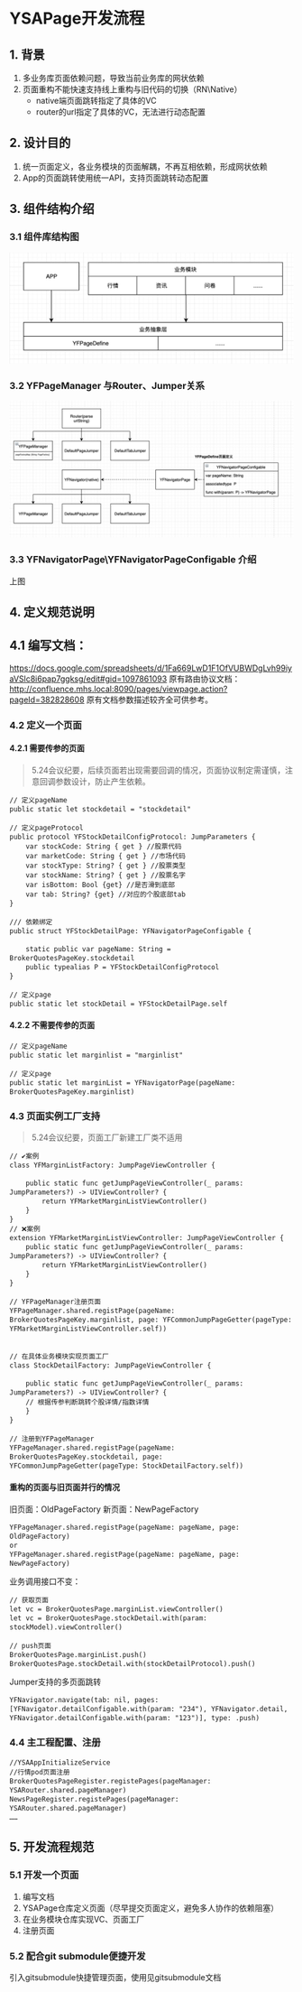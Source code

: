 # YSAPage开发流程

## 1. 背景
1. 多业务库页面依赖问题，导致当前业务库的网状依赖
2. 页面重构不能快速支持线上重构与旧代码的切换（RN\Native）
    - native端页面跳转指定了具体的VC
    - router的url指定了具体的VC，无法进行动态配置

## 2. 设计目的
1. 统一页面定义，各业务模块的页面解耦，不再互相依赖，形成网状依赖
2. App的页面跳转使用统一API，支持页面跳转动态配置

## 3. 组件结构介绍
### 3.1 组件库结构图
![-w614](media/16196603809932/16215079541319.jpg)

### 3.2 YFPageManager 与Router、Jumper关系

![-w881](media/16196603809932/16214962724928.jpg)

### 3.3 YFNavigatorPage\YFNavigatorPageConfigable 介绍
上图


## 4. 定义规范说明
## 4.1 编写文档：
https://docs.google.com/spreadsheets/d/1Fa669LwD1F1OfVUBWDgLvh99iyaVSlc8i6pap7ggksg/edit#gid=1097861093
原有路由协议文档：
 http://confluence.mhs.local:8090/pages/viewpage.action?pageId=382828608
 原有文档参数描述较齐全可供参考。

### 4.2 定义一个页面
#### 4.2.1 需要传参的页面
> 5.24会议纪要，后续页面若出现需要回调的情况，页面协议制定需谨慎，注意回调参数设计，防止产生依赖。

```
// 定义pageName
public static let stockdetail = "stockdetail"

// 定义pageProtocol
public protocol YFStockDetailConfigProtocol: JumpParameters {
    var stockCode: String { get } //股票代码
    var marketCode: String { get } //市场代码
    var stockType: String? { get } //股票类型
    var stockName: String? { get } //股票名字
    var isBottom: Bool {get} //是否滑到底部
    var tab: String? {get} //对应的个股底部tab
}

/// 依赖绑定
public struct YFStockDetailPage: YFNavigatorPageConfigable {
    
    static public var pageName: String = BrokerQuotesPageKey.stockdetail
    public typealias P = YFStockDetailConfigProtocol
}

// 定义page
public static let stockDetail = YFStockDetailPage.self
```

#### 4.2.2 不需要传参的页面
```
// 定义pageName
public static let marginlist = "marginlist"

// 定义page
public static let marginList = YFNavigatorPage(pageName: BrokerQuotesPageKey.marginlist)
```

### 4.3 页面实例工厂支持
> 5.24会议纪要，页面工厂新建工厂类不适用

``` 
// ✔️案例
class YFMarginListFactory: JumpPageViewController {
    
    public static func getJumpPageViewController(_ params: JumpParameters?) -> UIViewController? {
        return YFMarketMarginListViewController()      
    }
}
// ❌案例
extension YFMarketMarginListViewController: JumpPageViewController {
    public static func getJumpPageViewController(_ params: JumpParameters?) -> UIViewController? {
        return YFMarketMarginListViewController()
    }
}

// YFPageManager注册页面
YFPageManager.shared.registPage(pageName: BrokerQuotesPageKey.marginlist, page: YFCommonJumpPageGetter(pageType: YFMarketMarginListViewController.self))


// 在具体业务模块实现页面工厂
class StockDetailFactory: JumpPageViewController {
    
    public static func getJumpPageViewController(_ params: JumpParameters?) -> UIViewController? {
    // 根据传参判断跳转个股详情/指数详情        
    }
}

// 注册到YFPageManager
YFPageManager.shared.registPage(pageName: BrokerQuotesPageKey.stockdetail, page: YFCommonJumpPageGetter(pageType: StockDetailFactory.self))
```

#### 重构的页面与旧页面并行的情况
旧页面：OldPageFactory
新页面：NewPageFactory
```
YFPageManager.shared.registPage(pageName: pageName, page: OldPageFactory)
or
YFPageManager.shared.registPage(pageName: pageName, page: NewPageFactory)
```
业务调用接口不变：
```
// 获取页面
let vc = BrokerQuotesPage.marginList.viewController()
let vc = BrokerQuotesPage.stockDetail.with(param: stockModel).viewController()

// push页面
BrokerQuotesPage.marginList.push()
BrokerQuotesPage.stockDetail.with(stockDetailProtocol).push()
```
Jumper支持的多页面跳转
```
YFNavigator.navigate(tab: nil, pages:[YFNavigator.detailConfigable.with(param: "234"), YFNavigator.detail, YFNavigator.detailConfigable.with(param: "123")], type: .push)
```

### 4.4 主工程配置、注册
```
//YSAAppInitializeService
//行情pod页面注册
BrokerQuotesPageRegister.registePages(pageManager: YSARouter.shared.pageManager)
NewsPageRegister.registePages(pageManager: YSARouter.shared.pageManager) 
……
```

## 5. 开发流程规范
### 5.1 开发一个页面
1. 编写文档
2. YSAPage仓库定义页面（尽早提交页面定义，避免多人协作的依赖阻塞）
3. 在业务模块仓库实现VC、页面工厂
4. 注册页面

### 5.2 配合git submodule便捷开发

引入gitsubmodule快捷管理页面，使用见gitsubmodule文档

